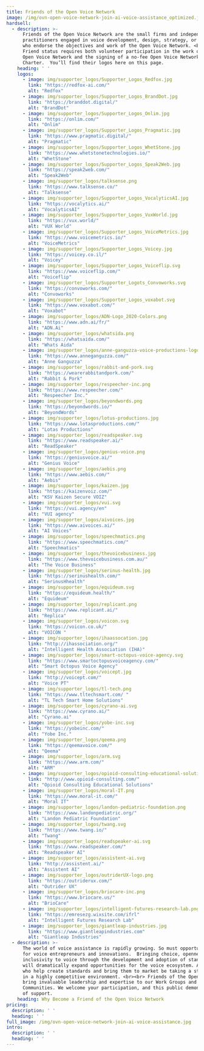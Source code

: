 ```yaml
---
title: Friends of the Open Voice Network
image: /img/ovn-open-voice-network-join-ai-voice-assistance_optimized.jpg
hardsell:
  - description: >-
      Friends of the Open Voice Network are the small firms and independent
      practitioners engaged in voice development, design, strategy, or testing
      who endorse the objectives and work of the Open Voice Network. <br><br>
      Friend status requires both volunteer participation in the work of the
      Open Voice Network and the signing of a no-fee Open Voice Network Friend
      Charter.  You’ll find their logos here on this page.
    heading: ' '
    logos:
      - image: img/supporter_logos/Supporter_Logos_Redfox.jpg
        link: "https://redfox-ai.com/"
        alt: "Redfox"
      - image: img/supporter_logos/Supporter_Logos_BrandDot.jpg
        link: "https://branddot.digital/"
        alt: "BrandDot"
      - image: img/supporter_logos/Supporter_Logos_Onlim.jpg
        link: "https://onlim.com/"
        alt: "Onlim"
      - image: img/supporter_logos/Supporter_Logos_Pragmatic.jpg
        link: "https://www.pragmatic.digital/"
        alt: "Pragmatic"
      - image: img/supporter_logos/Supporter_Logos_WhetStone.jpg
        link: "https://www.whetstonetechnologies.io/"
        alt: "WhetStone"
      - image: img/supporter_logos/Supporter_Logos_Speak2Web.jpg
        link: "https://speak2web.com/"
        alt: "Speak2Web"     
      - image: img/supporter_logos/talksense.png
        link: "https://www.talksense.co/"
        alt: "Talksense"
      - image: img/supporter_logos/Supporter_Logos_VocalyticsAI.jpg
        link: "https://vocalytics.ai/"
        alt: "VocalyticsAI"
      - image: img/supporter_logos/Supporter_Logos_VuxWorld.jpg
        link: "https://vux.world/"
        alt: "VUX World"
      - image: img/supporter_logos/Supporter_Logos_VoiceMetrics.jpg
        link: "https://www.voicemetrics.io/"
        alt: "VoiceMetrics"
      - image: img/supporter_logos/Supporter_Logos_Voicey.jpg
        link: "https://voicey.co.il/"
        alt: "Voicey"
      - image: img/supporter_logos/Supporter_Logos_Voiceflip.svg
        link: "https://www.voiceflip.com/"
        alt: "Voiceflip"
      - image: img/supporter_logos/Supporter_Logots_Convoworks.svg
        link: "https://convoworks.com/"
        alt: "Convoworks"
      - image: img/supporter_logos/Supporter_Logos_voxabot.svg
        link: "https://www.voxabot.com/"
        alt: "Voxabot"
      - image: img/supporter_logos/ADN-Logo_2020-Colors.png
        link: "https://www.adn.ai/fr/"
        alt: "ADN.Ai"
      - image: img/supporter_logos/whatsida.png
        link: "https://whatsaida.com/"
        alt: "Whats Aida"
      - image: img/supporter_logos/anne-ganguzza-voice-productions-logo.svg
        link: "https://www.anneganguzza.com/"
        alt: "Anne Ganguzza"
      - image: img/supporter_logos/rabbit-and-pork.svg
        link: "https://wearerabbitandpork.com/"
        alt: "Rabbit & Pork"
      - image: img/supporter_logos/respeecher-inc.png
        link: "https://www.respeecher.com/"
        alt: "Respeecher Inc."
      - image: img/supporter_logos/beyondwords.png
        link: "https://beyondwords.io/"
        alt: "BeyondWords"
      - image: img/supporter_logos/lotus-productions.jpg
        link: "https://www.lotasproductions.com/"
        alt: "Lotas Productions"
      - image: img/supporter_logos/readspeaker.svg
        link: "https://www.readspeaker.ai/"
        alt: "ReadSpeaker"
      - image: img/supporter_logos/genius-voice.png
        link: "https://geniusvoice.ai/"
        alt: "Genius Voice"
      - image: img/supporter_logos/aebis.png
        link: "https://www.aebis.com/"
        alt: "Aebis"
      - image: img/supporter_logos/kaizen.jpg
        link: "https://kaizenvoiz.com/"
        alt: "KSV Kaizen Secure VOIZ"     
      - image: img/supporter_logos/vui.svg
        link: "https://vui.agency/en"
        alt: "VUI agency" 
      - image: img/supporter_logos/aivoices.jpg
        link: "https://www.aivoices.ai/"
        alt: "AI Voices"
      - image: img/supporter_logos/speechmatics.png
        link: "https://www.speechmatics.com/"
        alt: "Speechmatics"
      - image: img/supporter_logos/thevoicebusiness.jpg
        link: "https://www.thevoicebusiness.com.au/"
        alt: "The Voice Business"  
      - image: img/supporter_logos/serinus-health.jpg
        link: "https://serinushealth.com/"
        alt: "SerinusHhealth"
      - image: img/supporter_logos/equideum.svg
        link: "https://equideum.health/"
        alt: "Equideum"
      - image: img/supporter_logos/replicant.png
        link: "https://www.replicant.ai/"
        alt: "Replica" 
      - image: img/supporter_logos/voicon.svg
        link: "https://voicon.co.uk/"
        alt: "VOICON "  
      - image: img/supporter_logos/ihaassocation.jpg
        link: "http://ihassociation.org/"
        alt: "Intelligent Health Association (IHA)"         
      - image: img/supporter_logos/smart-octopus-voice-agency.svg
        link: "https://www.smartoctopusvoiceagency.com/"
        alt: "Smart Octopus Voice Agency"         
      - image: img/supporter_logos/voicept.jpg
        link: "http://voicept.com/"
        alt: "Voice PT"         
      - image: img/supporter_logos/tl-tech.png
        link: "https://www.tltechsmart.com/ "
        alt: "TL Tech Smart Home Solutions"         
      - image: img/supporter_logos/cyrano-ai.svg
        link: "https://www.cyrano.ai/"
        alt: "Cyrano.ai"         
      - image: img/supporter_logos/yobe-inc.svg
        link: "https://yobeinc.com/"
        alt: "Yobe Inc."         
      - image: img/supporter_logos/qeema.png
        link: "https://qeemavoice.com/"
        alt: "Qeema"         
      - image: img/supporter_logos/arm.svg
        link: "https://www.arm.com/"
        alt: "ARM"         
      - image: img/supporter_logos/opioid-consulting-educational-solutions.jpg
        link: "http://www.opioid-consulting.com/"
        alt: "Opioid Consulting Educational Solutions"         
      - image: img/supporter_logos/moral-IT.png
        link: "https://www.moral-it.com/"
        alt: "Moral IT"         
      - image: img/supporter_logos/landon-pediatric-foundation.png
        link: "https://www.landonpediatric.org/"
        alt: "Landon Pediatric Foundation"         
      - image: img/supporter_logos/twang.svg
        link: "https://www.twang.io/"
        alt: "Twang"
      - image: img/supporter_logos/readspeaker-ai.svg
        link: "https://www.readspeaker.com/"
        alt: "Readspeaker AI"
      - image: img/supporter_logos/assistent-ai.svg
        link: "http://assistent.ai/"
        alt: "Assistent AI"
      - image: img/supporter_logos/outriderUX-logo.png
        link: "https://outriderux.com/"
        alt: "Outrider UX"
      - image: img/supporter_logos/briocare-inc.png
        link: "https://www.briocare.us/"
        alt: "BrioCare"
      - image: img/supporter_logos/intelligent-futures-research-lab.png
        link: "https://emresezg.wixsite.com/ifrl"
        alt: "Intelligent Futures Research Lab"
      - image: img/supporter_logos/giantleap-industries.jpg
        link: "https://www.giantleapindustries.com"
        alt: "Giantleap Industries"
  - description: >-
      The world of voice assistance is rapidly growing. So must opportunities
      for voice entrepreneurs and innovations.  Bringing choice, openness, and
      inclusivity to voice through the development and adoption of standards
      will dramatically expand opportunities for the voice ecosystem. And those
      who help create standards and bring them to market be taking a step ahead
      in a highly competitive environment. <br><br> Friends of the Open Voice Network today
      bring invaluable leadership and expertise to our Work Groups and
      Communities. We welcome your participation, and this public demonstration
      of support.
    heading: Why Become a Friend of the Open Voice Network
pricing:
  description: ' '
  heading: ' '
full_image: /img/ovn-open-voice-network-join-ai-voice-assistance.jpg
intro:
  description: ' '
  heading: ' '
---
```

